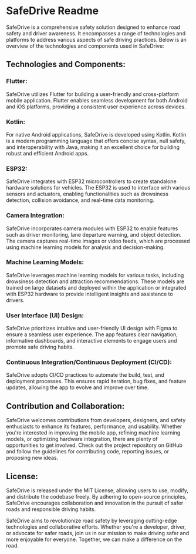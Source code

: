 # SafeDrive Readme
SafeDrive is a comprehensive safety solution designed to enhance road safety and driver awareness. It encompasses a range of technologies and platforms to address various aspects of safe driving practices. Below is an overview of the technologies and components used in SafeDrive:

## Technologies and Components:
### Flutter: 
SafeDrive utilizes Flutter for building a user-friendly and cross-platform mobile application. Flutter enables seamless development for both Android and iOS platforms, providing a consistent user experience across devices.

### Kotlin: 
For native Android applications, SafeDrive is developed using Kotlin. Kotlin is a modern programming language that offers concise syntax, null safety, and interoperability with Java, making it an excellent choice for building robust and efficient Android apps.

### ESP32: 
SafeDrive integrates with ESP32 microcontrollers to create standalone hardware solutions for vehicles. The ESP32 is used to interface with various sensors and actuators, enabling functionalities such as drowsiness detection, collision avoidance, and real-time data monitoring.

### Camera Integration: 
SafeDrive incorporates camera modules with ESP32 to enable features such as driver monitoring, lane departure warning, and object detection. The camera captures real-time images or video feeds, which are processed using machine learning models for analysis and decision-making.

### Machine Learning Models: 
SafeDrive leverages machine learning models for various tasks, including drowsiness detection and attraction recommendations. These models are trained on large datasets and deployed within the application or integrated with ESP32 hardware to provide intelligent insights and assistance to drivers.

### User Interface (UI) Design: 
SafeDrive prioritizes intuitive and user-friendly UI design with Figma to ensure a seamless user experience. The app features clear navigation, informative dashboards, and interactive elements to engage users and promote safe driving habits.

### Continuous Integration/Continuous Deployment (CI/CD): 
SafeDrive adopts CI/CD practices to automate the build, test, and deployment processes. This ensures rapid iteration, bug fixes, and feature updates, allowing the app to evolve and improve over time.

## Contribution and Collaboration:
SafeDrive welcomes contributions from developers, designers, and safety enthusiasts to enhance its features, performance, and usability. Whether you're interested in improving the mobile app, refining machine learning models, or optimizing hardware integration, there are plenty of opportunities to get involved. Check out the project repository on GitHub and follow the guidelines for contributing code, reporting issues, or proposing new ideas.

## License:
SafeDrive is released under the MIT License, allowing users to use, modify, and distribute the codebase freely. By adhering to open-source principles, SafeDrive encourages collaboration and innovation in the pursuit of safer roads and responsible driving habits.

SafeDrive aims to revolutionize road safety by leveraging cutting-edge technologies and collaborative efforts. Whether you're a developer, driver, or advocate for safer roads, join us in our mission to make driving safer and more enjoyable for everyone. Together, we can make a difference on the road.
